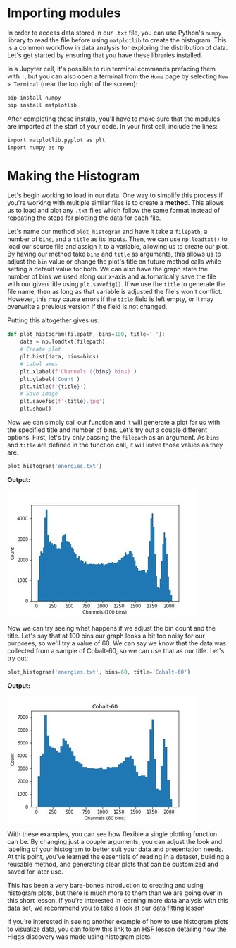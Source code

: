 # Importing modules
In order to access data stored in our `.txt` file, you can use Python's `numpy` library to read the file before using `matplotlib` to create the histogram. This is a common workflow in data analysis for exploring the distribution of data. Let's get started by ensuring that you have these libraries installed.

In a Jupyter cell, it's possible to run terminal commands prefacing them with `!`, but you can also open a terminal from the `Home` page by selecting `New > Terminal` (near the top right of the screen):
```bash
pip install numpy
pip install matplotlib
```
After completing these installs, you'll have to make sure that the modules are imported at the start of your code. In your first cell, include the lines:
```bash
import matplotlib.pyplot as plt
import numpy as np
```

# Making the Histogram
Let's begin working to load in our data. One way to simplify this process if you're working with multiple similar files is to create a **method**. This allows us to load and plot any `.txt` files which follow the same format instead of repeating the steps for plotting the data for each file. 

Let's name our method `plot_histogram` and have it take a `filepath`, a number of `bins`, and a `title` as its inputs. Then, we can use `np.loadtxt()` to load our source file and assign it to a variable, allowing us to create our plot. By having our method take `bins` and `title` as arguments, this allows us to adjust the `bin` value or change the plot's title on future method calls while setting a default value for both. We can also have the graph state the number of bins we used along our x-axis and automatically save the file with our given title using `plt.savefig()`. If we use the `title` to generate the file name, then as long as that variable is adjusted the file's won't conflict. However, this may cause errors if the `title` field is left empty, or it may overwrite a previous version if the field is not changed.   

Putting this altogether gives us:
```python
def plot_histogram(filepath, bins=100, title=' '):
    data = np.loadtxt(filepath)
    # Create plot
    plt.hist(data, bins=bins)
    # Label axes
    plt.xlabel(f'Channels ({bins} bins)')
    plt.ylabel('Count')
    plt.title(f'{title}')
    # Save image
    plt.savefig(f'{title}.jpg')
    plt.show()
```
Now we can simply call our function and it will generate a plot for us with the specified title and number of bins. Let's try out a couple different options. First, let's try only passing the `filepath` as an argument. As `bins` and `title` are defined in the function call, it will leave those values as they are.
```python
plot_histogram('energies.txt')
```
**Output:**

![nameless](images/no-name.jpg)

Now we can try seeing what happens if we adjust the bin count and the title. Let's say that at 100 bins our graph looks a bit too noisy for our purposes, so we'll try a value of 60. We can say we know that the data was collected from a sample of Cobalt-60, so we can use that as our title. Let's try out:
```python
plot_histogram('energies.txt', bins=60, title='Cobalt-60')
```
**Output:**

![60 bins](images/Cobalt-60.jpg)

With these examples, you can see how flexible a single plotting function can be. By changing just a couple arguments, you can adjust the look and labeling of your histogram to better suit your data and presentation needs. At this point, you've learned the essentials of reading in a dataset, building a reusable method, and generating clear plots that can be customized and saved for later use.

This has been a very bare-bones introduction to creating and using histogram plots, but there is much more to them than we are going over in this short lesson. If you're interested in learning more data analysis with this data set, we recommend you to take a look at our [data fitting lesson](https://det-lab.github.io/data-fitting/)

If you're interested in seeing another example of how to use histogram plots to visualize data, you can [follow this link to an HSF lesson](https://hsf-training.github.io/hsf-training-matplotlib/05-mplhep/index.html) detailing how the Higgs discovery was made using histogram plots.
